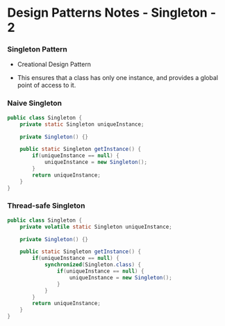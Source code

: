 # Design Patterns Notes - Singleton - 2

### Singleton Pattern

- Creational Design Pattern

- This ensures that a class has only one instance, and provides a global point of access to it.

### Naive Singleton

```java
public class Singleton {
    private static Singleton uniqueInstance;

    private Singleton() {}

    public static Singleton getInstance() {
        if(uniqueInstance == null) {
            uniqueInstance = new Singleton();
        }
        return uniqueInstance;
    }
}
```

### Thread-safe Singleton

```java
public class Singleton {
    private volatile static Singleton uniqueInstance;

    private Singleton() {}

    public static Singleton getInstance() {
        if(uniqueInstance == null) {
            synchronized(Singleton.class) {
                if(uniqueInstance == null) {
                    uniqueInstance = new Singleton();
                }
            }
        }
        return uniqueInstance;
    }
}
```
